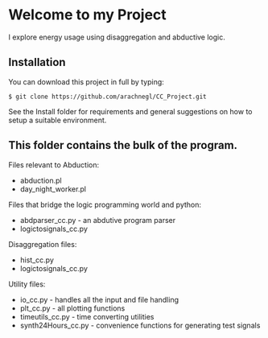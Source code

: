 Welcome to my Project
=====================

I explore energy usage using disaggregation and abductive logic.

## Installation

You can download this project in full by typing:

    $ git clone https://github.com/arachnegl/CC_Project.git

See the Install folder for requirements and general suggestions on how to setup a suitable environment.

## This folder contains the bulk of the program.

Files relevant to Abduction:
* abduction.pl
* day_night_worker.pl

Files that bridge the logic programming world and python:
* abdparser_cc.py        - an abdutive program parser
* logictosignals_cc.py

Disaggregation files:
* hist_cc.py
* logictosignals_cc.py

Utility files:
* io_cc.py               - handles all the input and file handling
* plt_cc.py              - all plotting functions
* timeutils_cc.py        - time converting utilities
* synth24Hours_cc.py     - convenience functions for generating test signals